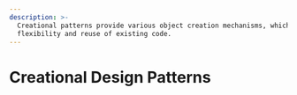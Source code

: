 ```yaml
---
description: >-
  Creational patterns provide various object creation mechanisms, which increase
  flexibility and reuse of existing code.
---
```


# Creational Design Patterns

